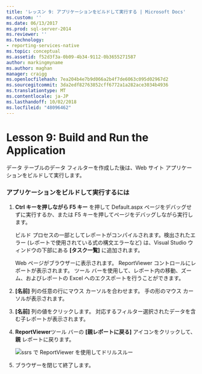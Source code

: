 ```yaml
---
title: 'レッスン 9: アプリケーションをビルドして実行する | Microsoft Docs'
ms.custom: ''
ms.date: 06/13/2017
ms.prod: sql-server-2014
ms.reviewer: ''
ms.technology:
- reporting-services-native
ms.topic: conceptual
ms.assetid: f52d3f3a-0b09-4b34-9112-0b3655271587
author: markingmyname
ms.author: maghan
manager: craigg
ms.openlocfilehash: 7ea204b4e7b9d066a2b4f7de6063c095d02967d2
ms.sourcegitcommit: 3da2edf82763852cff6772a1a282ace3034b4936
ms.translationtype: MT
ms.contentlocale: ja-JP
ms.lasthandoff: 10/02/2018
ms.locfileid: "48096462"
---
```

# <a name="lesson-9-build-and-run-the-application"></a>Lesson 9: Build and Run the Application
  データ テーブルのデータ フィルターを作成した後は、Web サイト アプリケーションをビルドして実行します。  
  
### <a name="to-build-and-run-the-application"></a>アプリケーションをビルドして実行するには  
  
1.  **Ctrl キーを押しながら F5 キー** を押して Default.aspx ページをデバッグせずに実行するか、または F5 キーを押してページをデバッグしながら実行します。  
  
     ビルド プロセスの一部としてレポートがコンパイルされます。検出されたエラー (レポートで使用されている式の構文エラーなど) は、Visual Studio ウィンドウの下部にある **[タスク一覧]** に追加されます。  
  
     Web ページがブラウザーに表示されます。 ReportViewer コントロールにレポートが表示されます。 ツール バーを使用して、レポート内の移動、ズーム、およびレポートの Excel へのエクスポートを行うことができます。  
  
2.  **[名前]** 列の任意の行にマウス カーソルを合わせます。 手の形のマウス カーソルが表示されます。  
  
3.  **[名前]** 列の値をクリックします。 対応するフィルター選択されたデータを含む子レポートが表示されます。  
  
4.  **ReportViewer**ツール バーの **[親レポートに戻る]** アイコンをクリックして、 **親** レポートに戻ります。  
  
     ![ssrs で ReportViewer を使用してドリルスルー](../../2014/tutorials/media/ssrs-drillthrough-report.png "ssrs で ReportViewer を使用してドリルスルー")  
  
5.  ブラウザーを閉じて終了します。  
  
  
